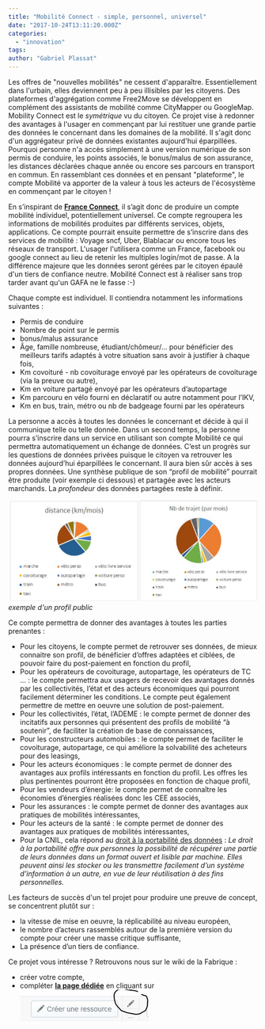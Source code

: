 ```yaml
---
title: "Mobilité Connect - simple, personnel, universel"
date: "2017-10-24T13:11:20.000Z"
categories: 
  - "innovation"
tags: 
author: "Gabriel Plassat"
---
```


Les offres de "nouvelles mobilités" ne cessent d'apparaître. Essentiellement dans l'urbain, elles deviennent peu à peu illisibles par les citoyens. Des plateformes d'aggrégation comme Free2Move se développent en complément des assistants de mobilité comme CityMapper ou GoogleMap. Mobility Connect est le _symétrique_ vu du citoyen. Ce projet vise à redonner des avantages à l'usager en commençant par lui restituer une grande partie des données le concernant dans les domaines de la mobilité. Il s'agit donc d'un aggrégateur privé de données existantes aujourd'hui éparpillées. Pourquoi personne n'a accès simplement à une version numérique de son permis de conduire, les points associés, le bonus/malus de son assurance, les distances déclarées chaque année ou encore ses parcours en transport en commun. En rassemblant ces données et en pensant "plateforme", le compte Mobilité va apporter de la valeur à tous les acteurs de l'écosystème en commençant par le citoyen !

En s’inspirant de [**France Connect**](https://franceconnect.gouv.fr/), il s’agit donc de produire un compte mobilité individuel, potentiellement universel. Ce compte regroupera les informations de mobilités produites par différents services, objets, applications. Ce compte pourrait ensuite permettre de s’inscrire dans des services de mobilité : Voyage sncf, Uber, Blablacar ou encore tous les réseaux de transport. L'usager l'utilisera comme un France, facebook ou google connect au lieu de retenir les multiples login/mot de passe. A la différence majeure que les données seront gérées par le citoyen épaulé d'un tiers de confiance neutre. Mobilité Connect est à réaliser sans trop tarder avant qu'un GAFA ne le fasse :-)

Chaque compte est individuel. Il contiendra notamment les informations suivantes :

- Permis de conduire
- Nombre de point sur le permis
- bonus/malus assurance
- Âge, famille nombreuse, étudiant/chômeur/... pour bénéficier des meilleurs tarifs adaptés à votre situation sans avoir à justifier à chaque fois,
- Km covoituré - nb covoiturage envoyé par les opérateurs de covoiturage (via la preuve ou autre),
- Km en voiture partagé envoyé par les opérateurs d’autopartage
- Km parcouru en vélo fourni en déclaratif ou autre notamment pour l’IKV,
- Km en bus, train, métro ou nb de badgeage fourni par les opérateurs

La personne a accès à toutes les données le concernant et décide à qui il communique telle ou telle donnée. Dans un second temps, la personne pourra s’inscrire dans un service en utilisant son compte Mobilité ce qui permettra automatiquement un échange de données. C’est un progrès sur les questions de données privées puisque le citoyen va retrouver les données aujourd’hui éparpillées le concernant. Il aura bien sûr accès à ses propres données. Une synthèse publique de son “profil de mobilité” pourrait être produite (voir exemple ci dessous) et partagée avec les acteurs marchands. La _profondeur_ des données partagées reste à définir.

[![](images/compte_mob.jpg)](http://lafabriquedesmobilites.fr/wp-content/uploads/2017/10/compte_mob.jpg)_exemple d'un profil public_

Ce compte permettra de donner des avantages à toutes les parties prenantes :

- Pour les citoyens, le compte permet de retrouver ses données, de mieux connaitre son profil, de bénéficier d’offres adaptées et ciblées, de pouvoir faire du post-paiement en fonction du profil,
- Pour les opérateurs de covoiturage, autopartage, les opérateurs de TC ... : le compte permettra aux usagers de recevoir des avantages donnés par les collectivités, l’état et des acteurs économiques qui pourront facilement déterminer les conditions. Le compte peut également permettre de mettre en oeuvre une solution de post-paiement.
- Pour les collectivités, l’état, l’ADEME : le compte permet de donner des incitatifs aux personnes qui présentent des profils de mobilité “à soutenir”, de faciliter la création de base de connaissances,
- Pour les constructeurs automobiles : le compte permet de faciliter le covoiturage, autopartage, ce qui améliore la solvabilité des acheteurs pour des leasings,
- Pour les acteurs économiques : le compte permet de donner des avantages aux profils intéressants en fonction du profil. Les offres les plus pertinentes pourront être proposées en fonction de chaque profil,
- Pour les vendeurs d’énergie: le compte permet de connaître les économies d’énergies réalisées donc les CEE associés,
- Pour les assurances : le compte permet de donner des avantages aux pratiques de mobilités intéressantes,
- Pour les acteurs de la santé : le compte permet de donner des avantages aux pratiques de mobilités intéressantes,
- Pour la CNIL, cela répond au [droit à la portabilité des données](https://www.cnil.fr/fr/le-droit-la-portabilite-en-questions) : _Le droit à la portabilité offre aux personnes la possibilité de récupérer une partie de leurs données dans un format ouvert et lisible par machine._ _Elles peuvent ainsi les stocker ou les transmettre facilement d’un système d’information à un autre, en vue de leur réutilisation_ _à des fins personnelles._

Les facteurs de succès d'un tel projet pour produire une preuve de concept, se concentrent plutôt sur :

- la vitesse de mise en oeuvre, la réplicabilité au niveau européen,
- le nombre d’acteurs rassemblés autour de la première version du compte pour créer une masse critique suffisante,
- La présence d’un tiers de confiance.

Ce projet vous intéresse ? Retrouvons nous sur le wiki de la Fabrique :

- créer votre compte,
- compléter [**la page dédiée**](http://wiki.lafabriquedesmobilites.fr/wiki/Compte_Mobilit%C3%A9) en cliquant sur [![](images/wiki_ecrire2.jpg)](http://lafabriquedesmobilites.fr/wp-content/uploads/2017/10/wiki_ecrire2.jpg)
